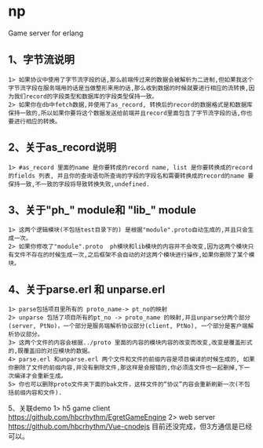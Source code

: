 np
=======
Game server for erlang

1、字节流说明
-----
	1> 如果协议中使用了字节流字段的话,那么前端传过来的数据会被解析为二进制,但如果我这个字节流字段在服务端用的话是当做整形来用的话,那么收到数据的时候就要进行相应的流转换,因为我们record的字段类型和数据库的字段类型保持一致。
	2> 如果你在db中fetch数据,并使用了as_record, 转换后的record的数据格式是和数据库保持一致的,所以如果你要将这个数据发送给前端并且record里面包含了字节流字段的话,你也要进行相应的转换。

2、关于as_record说明
-----
	1> #as_record 里面的name 是你要转成的record name, list 是你要转换成的record 的fields 列表, 并且你的查询语句所查询的字段的字段名和需要转换成的record的name 要保持一致,不一致的字段将导致转换失败,undefined.


3、关于"ph_" module和 "lib_" module
-----
	1> 这两个逻辑模块(不包括test目录下的) 是根据"module".proto自动生成的,并且只会生成一次。
	2> 如果你修改了"module".proto  ph模块和lib模块的内容并不会改变,因为这两个模块只有文件不存在的时候生成一次,之后框架不会自动的对这两个模块进行操作,如果你删除了某个模块。

4、关于parse.erl 和 unparse.erl
-----
	1> parse包括项目里所有的 proto_name-> pt_no的映射
	2> unparse 包括了项目所有的pt_no -> proto_name 的映射,并且unparse分两个部分(server, PtNo)，一个部分是服务端解析协议部分(client, PtNo), 一个部分是客户端解析协议部分。
	3> 这两个文件的内容会根据../proto 里面的内容的模块内容的改变而改变,改变是覆盖形式的,既覆盖旧的对应模块的数据。
	4> parse.erl 和unparse.erl 两个文件和文件的前缀内容是项目编译的时候生成的, 如果你删除了文件的前缀内容,并没有删除文件,那这样是会报错的,你必须连文件也一起删掉,下一次编译才会重新生成。
	5> 你也可以删除proto文件夹下面的bak文件，这样文件的“协议”内容会重新刷新一次(不包括前缀内容和文件).

5、关联demo
	1> h5 game client https://github.com/hbcrhythm/EgretGameEngine
	2> web     server https://github.com/hbcrhythm/Vue-cnodejs
	目前还没完成，但3方通信是已经可以。
